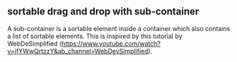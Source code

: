 ## sortable drag and drop with sub-container
A sub-container is a sortable element inside a container which also contains a list of sortable elements.
This is inspired by this tutorial by WebDeSimplified (https://www.youtube.com/watch?v=jfYWwQrtzzY&ab_channel=WebDevSimplified).